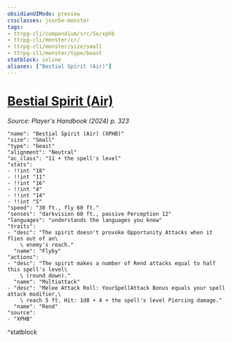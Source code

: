 ```yaml
---
obsidianUIMode: preview
cssclasses: json5e-monster
tags:
- ttrpg-cli/compendium/src/5e/xphb
- ttrpg-cli/monster/cr/
- ttrpg-cli/monster/size/small
- ttrpg-cli/monster/type/beast
statblock: inline
aliases: ["Bestial Spirit (Air)"]
---
```

# [Bestial Spirit (Air)](3-Mechanics\CLI\bestiary\beast/bestial-spirit-air-xphb.md)
*Source: Player's Handbook (2024) p. 323*  

```statblock
"name": "Bestial Spirit (Air) (XPHB)"
"size": "Small"
"type": "beast"
"alignment": "Neutral"
"ac_class": "11 + the spell's level"
"stats":
- !!int "18"
- !!int "11"
- !!int "16"
- !!int "4"
- !!int "14"
- !!int "5"
"speed": "30 ft., fly 60 ft."
"senses": "darkvision 60 ft., passive Perception 12"
"languages": "understands the languages you know"
"traits":
- "desc": "The spirit doesn't provoke Opportunity Attacks when it flies out of an\
    \ enemy's reach."
  "name": "Flyby"
"actions":
- "desc": "The spirit makes a number of Rend attacks equal to half this spell's level\
    \ (round down)."
  "name": "Multiattack"
- "desc": "Melee Attack Roll: YourSpellAttack Bonus equals your spell attack modifier,\
    \ reach 5 ft. Hit: 1d8 + 4 + the spell's level Piercing damage."
  "name": "Rend"
"source":
- "XPHB"
```
^statblock